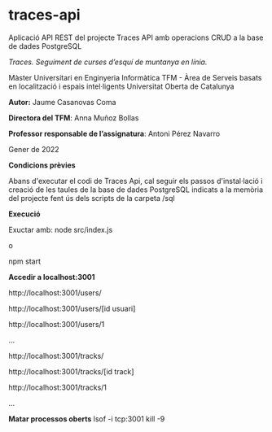 # traces-api
Aplicació API REST del projecte Traces
API amb operacions CRUD a la base de dades PostgreSQL

*Traces. Seguiment de curses d’esquí de muntanya en línia.*

Màster Universitari en Enginyeria Informàtica
TFM - Àrea  de Serveis basats en localització i espais intel·ligents
Universitat Oberta de Catalunya

**Autor:** Jaume Casanovas Coma

**Directora del TFM**: Anna Muñoz Bollas

**Professor responsable de l’assignatura**: Antoni Pérez Navarro


Gener de 2022

**Condicions prèvies**

Abans d'executar el codi de Traces Api, cal seguir els passos 
d'instal·lació i creació de les taules de la base de dades PostgreSQL
indicats a la memòria del projecte fent ús dels scripts de la carpeta /sql

**Execució**

Exuctar amb:
node src/index.js

o 

npm start

**Accedir a localhost:3001**

http://localhost:3001/users/

http://localhost:3001/users/[id usuari]

http://localhost:3001/users/1

...

http://localhost:3001/tracks/

http://localhost:3001/tracks/[id track]

http://localhost:3001/tracks/1

...


**Matar processos oberts**
lsof -i tcp:3001
kill -9 <PID>

